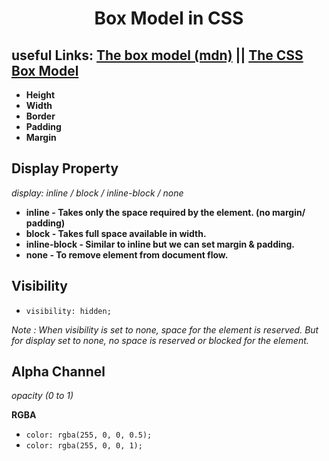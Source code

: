 # <p align="center"> Box Model in CSS </p>

## **useful Links:** [The box model (mdn)](https://developer.mozilla.org/en-US/docs/Learn_web_development/Core/Styling_basics/Box_model) || [The CSS Box Model](https://www.w3schools.com/css/css_boxmodel.asp)

* **Height**
* **Width**
* **Border**
* **Padding**
* **Margin**

## Display Property
*display: inline / block / inline-block / none*
* **inline - Takes only the space required by the element. (no margin/ padding)**
* **block - Takes full space available in width.**
* **inline-block - Similar to inline but we can set margin & padding.**
* **none - To remove element from document flow.**

## Visibility
* `visibility: hidden;`

*Note : When visibility is set to none, space for the element is reserved. But for display set to none, no space is reserved or blocked for the element.*

## Alpha Channel
*opacity (0 to 1)*

**RGBA**
* `color: rgba(255, 0, 0, 0.5);`
* `color: rgba(255, 0, 0, 1);`